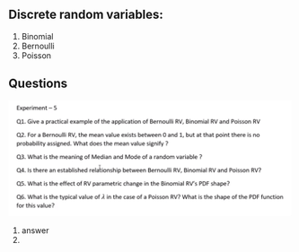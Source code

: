 ## Discrete random variables:

1. Binomial
2. Bernoulli
3. Poisson

## Questions

![Image](img/exp5_ques.png)

1. answer
2.
